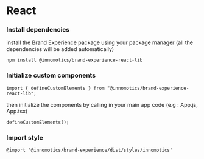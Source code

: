 # React

### Install dependencies

install the Brand Experience package using your package manager (all the dependencies will be added automatically)

```
npm install @innomotics/brand-experience-react-lib
```

### Initialize custom components

```
import { defineCustomElements } from "@innomotics/brand-experience-react-lib";
```

then initialize the components by calling in your main app code (e.g : App.js, App.tsx)

```
defineCustomElements();
```

### Import style

```
@import '@innomotics/brand-experience/dist/styles/innomotics'
```
